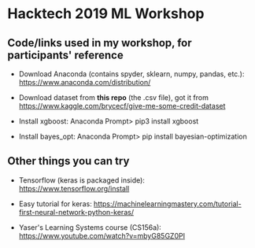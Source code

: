 # Hacktech 2019 ML Workshop
## Code/links used in my workshop, for participants' reference

- Download Anaconda (contains spyder, sklearn, numpy, pandas, etc.): https://www.anaconda.com/distribution/

- Download dataset from **this repo** (the .csv file), got it from https://www.kaggle.com/brycecf/give-me-some-credit-dataset

- Install xgboost: Anaconda Prompt> pip3 install xgboost

- Install bayes_opt: Anaconda Prompt> pip install bayesian-optimization

## Other things you can try
- Tensorflow (keras is packaged inside): https://www.tensorflow.org/install

- Easy tutorial for keras: https://machinelearningmastery.com/tutorial-first-neural-network-python-keras/

- Yaser's Learning Systems course (CS156a): https://www.youtube.com/watch?v=mbyG85GZ0PI

